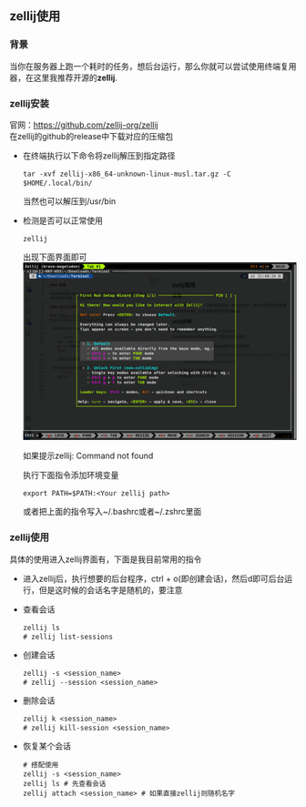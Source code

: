 ## zellij使用

### 背景

当你在服务器上跑一个耗时的任务，想后台运行，那么你就可以尝试使用终端复用器，在这里我推荐开源的**zellij**.

### zellij安装

官网：https://github.com/zellij-org/zellij  
在zellij的github的release中下载对应的压缩包

- 在终端执行以下命令将zellij解压到指定路径

    ```shell
    tar -xvf zellij-x86_64-unknown-linux-musl.tar.gz -C $HOME/.local/bin/                                          
    ```
    当然也可以解压到/usr/bin

- 检测是否可以正常使用
    ```shell
    zellij
    ```
    出现下面界面即可
    ![](images/a.png)

    如果提示zellij: Command not found

    执行下面指令添加环境变量
    ```
    export PATH=$PATH:<Your zellij path>
    ```
    或者把上面的指令写入~/.bashrc或者~/.zshrc里面

### zellij使用

具体的使用进入zellij界面有，下面是我目前常用的指令

- 进入zellij后，执行想要的后台程序，ctrl + o(即创建会话)，然后d即可后台运行，但是这时候的会话名字是随机的，要注意
- 查看会话
  ```shell
  zellij ls
  # zellij list-sessions
  ```

- 创建会话
  ```shell
  zellij -s <session_name>
  # zellij --session <session_name>
  ```

- 删除会话
  ```shell
  zellij k <session_name>
  # zellij kill-session <session_name>
  ```
- 恢复某个会话
  ```shell
  # 搭配使用
  zellij -s <session_name>
  zellij ls # 先查看会话
  zellij attach <session_name> # 如果直接zellij则随机名字
  ```
